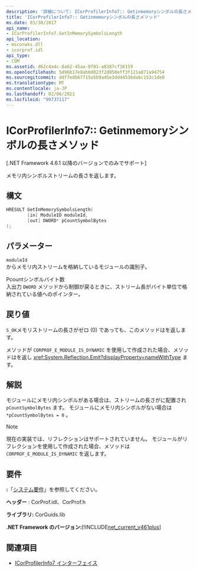 ```yaml
---
description: '詳細について: ICorProfilerInfo7:: Getinmemoryシンボルの長さメソッド'
title: 'ICorProfilerInfo7:: Getinmemoryシンボルの長さメソッド'
ms.date: 03/30/2017
api_name:
- ICorProfilerInfo7.GetInMemorySymbolsLength
api_location:
- mscorwks.dll
- icorprof.idl
api_type:
- COM
ms.assetid: d62c4a4c-8a62-45aa-8f01-a8387cf36159
ms.openlocfilehash: 5d96b17e8abbd023f2d050eff3f121a871a94754
ms.sourcegitcommit: ddf7edb67715a5b9a45e3dd44536dabc153c1de0
ms.translationtype: MT
ms.contentlocale: ja-JP
ms.lasthandoff: 02/06/2021
ms.locfileid: "99737117"
---
```

# <a name="icorprofilerinfo7getinmemorysymbolslength-method"></a>ICorProfilerInfo7:: Getinmemoryシンボルの長さメソッド

[.NET Framework 4.6.1 以降のバージョンでのみでサポート]  
  
 メモリ内シンボルストリームの長さを返します。  
  
## <a name="syntax"></a>構文  
  
```cpp  
HRESULT GetInMemorySymbolsLength(  
        [in] ModuleID moduleId,  
        [out] DWORD* pCountSymbolBytes  
);  
```  
  
## <a name="parameters"></a>パラメーター  

 `moduleId`  
 からメモリ内ストリームを格納しているモジュールの識別子。  
  
 Pcountシンボルバイト数  
 入出力 `DWORD` メソッドから制御が戻るときに、ストリーム長がバイト単位で格納されている値へのポインター。  
  
## <a name="return-value"></a>戻り値  

 `S_OK`メモリストリームの長さがゼロ (0) であっても、このメソッドはを返します。  
  
 メソッドが `CORPROF_E_MODULE_IS_DYNAMIC` を使用して作成された場合、メソッドはを返し <xref:System.Reflection.Emit?displayProperty=nameWithType> ます。  
  
## <a name="remarks"></a>解説  

 モジュールにメモリ内シンボルがある場合は、ストリームの長さがに配置され `pCountSymbolBytes` ます。 モジュールにメモリ内シンボルがない場合は `*pCountSymbolBytes = 0` 。  
  
> [!NOTE]
> 現在の実装では、リフレクションはサポートされていません。 モジュールがリフレクションを使用して作成された場合、メソッドは `CORPROF_E_MODULE_IS_DYNAMIC` を返します。  
  
## <a name="requirements"></a>要件  

 **:**「[システム要件](../../get-started/system-requirements.md)」を参照してください。  
  
 **ヘッダー** : CorProf.idl、CorProf.h  
  
 **ライブラリ:** CorGuids.lib  
  
 **.NET Framework のバージョン:**[!INCLUDE[net_current_v461plus](../../../../includes/net-current-v461plus-md.md)]  
  
## <a name="see-also"></a>関連項目

- [ICorProfilerInfo7 インターフェイス](icorprofilerinfo7-interface.md)
